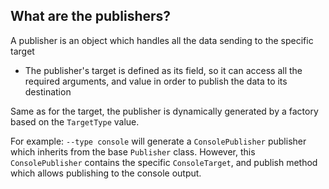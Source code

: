 ## What are the publishers?

A publisher is an object which handles all the data sending to the specific target
- The publisher's target is defined as its field, so it can access all the required arguments, and value in order to publish the data to its destination

Same as for the target, the publisher is dynamically generated by a factory based on the `TargetType` value.

For example:
`--type console` will generate a `ConsolePublisher` publisher which inherits from the base `Publisher` class. However, this `ConsolePublisher` contains the specific `ConsoleTarget`, and publish method which allows publishing to the console output.
